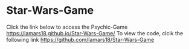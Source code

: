 # Star-Wars-Game

Click the link below to access the Psychic-Game
https://lamars18.github.io/Star-Wars-Game/
To view the code, clcik the following link 
https://github.com/lamars18/Star-Wars-Game

